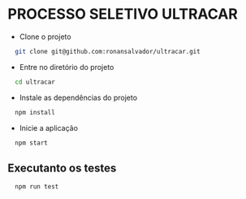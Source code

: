 # PROCESSO SELETIVO ULTRACAR

- Clone o projeto

```bash
  git clone git@github.com:ronansalvador/ultracar.git
```

- Entre no diretório do projeto

```bash
  cd ultracar
```

- Instale as dependências do projeto

```bash
  npm install
```

- Inicie a aplicação

```bash
  npm start
```

## Executanto os testes
```bash
  npm run test
```